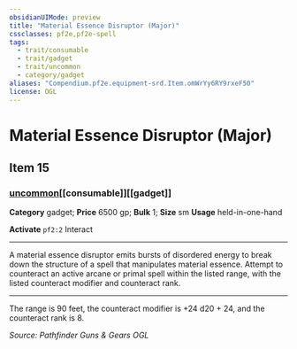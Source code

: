 ```yaml
---
obsidianUIMode: preview
title: "Material Essence Disruptor (Major)"
cssclasses: pf2e,pf2e-spell
tags:
  - trait/consumable
  - trait/gadget
  - trait/uncommon
  - category/gadget
aliases: "Compendium.pf2e.equipment-srd.Item.omWrYy6RY9rxeF50"
license: OGL
---
```

# Material Essence Disruptor (Major)
## Item 15
### [uncommon](uncommon "Uncommon Rarity Trait")[[consumable]][[gadget]]

**Category** gadget; 
**Price** 6500 gp; 
**Bulk** 1; **Size** sm
**Usage** held-in-one-hand

**Activate** `pf2:2` Interact

* * *

A material essence disruptor emits bursts of disordered energy to break down the structure of a spell that manipulates material essence. Attempt to counteract an active arcane or primal spell within the listed range, with the listed counteract modifier and counteract rank.

* * *

The range is 90 feet, the counteract modifier is +24 d20 + 24, and the counteract rank is 8.

*Source: Pathfinder Guns & Gears*
*OGL*